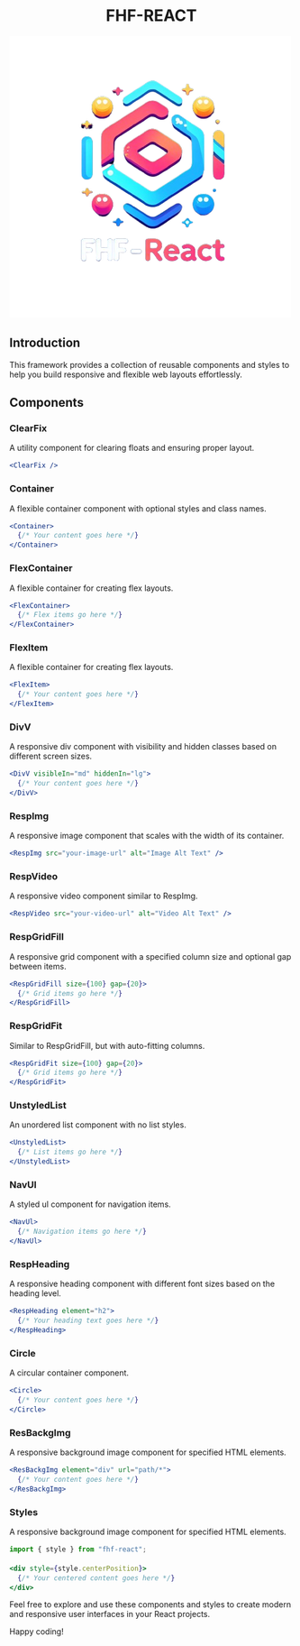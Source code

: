 <h1 style="text-align:center">FHF-REACT</h1>

<img src='./logo.png'/>

## Introduction

 This framework provides a collection of reusable components and styles to help you build responsive and flexible web layouts effortlessly.

## Components

### ClearFix

A utility component for clearing floats and ensuring proper layout.

```jsx
<ClearFix />
```

### Container

A flexible container component with optional styles and class names.

```jsx
<Container>
  {/* Your content goes here */}
</Container>
```

### FlexContainer

A flexible container for creating flex layouts.

```jsx
<FlexContainer>
  {/* Flex items go here */}
</FlexContainer>
```

### FlexItem

A flexible container for creating flex layouts.

```jsx
<FlexItem>
  {/* Your content goes here */}
</FlexItem>
```

### DivV

A responsive div component with visibility and hidden classes based on different screen sizes.

```jsx
<DivV visibleIn="md" hiddenIn="lg">
  {/* Your content goes here */}
</DivV>
```

### RespImg

A responsive image component that scales with the width of its container.

```jsx
<RespImg src="your-image-url" alt="Image Alt Text" />
```

### RespVideo

A responsive video component similar to RespImg.

```jsx
<RespVideo src="your-video-url" alt="Video Alt Text" />
```

### RespGridFill

A responsive grid component with a specified column size and optional gap between items.

```jsx
<RespGridFill size={100} gap={20}>
  {/* Grid items go here */}
</RespGridFill>
```

### RespGridFit

Similar to RespGridFill, but with auto-fitting columns.

```jsx
<RespGridFit size={100} gap={20}>
  {/* Grid items go here */}
</RespGridFit>
```

### UnstyledList

An unordered list component with no list styles.

```jsx
<UnstyledList>
  {/* List items go here */}
</UnstyledList>
```

### NavUl

A styled ul component for navigation items.

```jsx
<NavUl>
  {/* Navigation items go here */}
</NavUl>
```

### RespHeading

A responsive heading component with different font sizes based on the heading level.

```jsx
<RespHeading element="h2">
  {/* Your heading text goes here */}
</RespHeading>
```

### Circle

A circular container component.

```jsx
<Circle>
  {/* Your content goes here */}
</Circle>
```

### ResBackgImg

A responsive background image component for specified HTML elements.

```jsx
<ResBackgImg element="div" url="path/*">
  {/* Your content goes here */}
</ResBackgImg>
```

### Styles

A responsive background image component for specified HTML elements.

```jsx
import { style } from "fhf-react";

<div style={style.centerPosition}>
  {/* Your centered content goes here */}
</div>
```
Feel free to explore and use these components and styles to create modern and responsive user interfaces in your React projects.

Happy coding!
